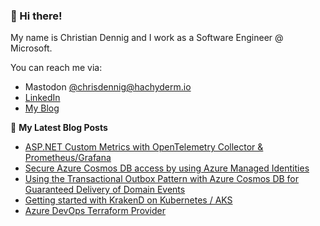 ### 👋 Hi there!

My name is Christian Dennig and I work as a Software Engineer @ Microsoft.

You can reach me via:

- Mastodon [@chrisdennig@hachyderm.io](https://chrisdennig@hachyderm.io/@chrisdennig)
- [LinkedIn](https://www.linkedin.com/in/christian-dennig-47427733/)
- [My Blog](https://partlycloudy.blog)

📕 **My Latest Blog Posts**

<!-- BLOG-POST-LIST:START -->
- [ASP.NET Custom Metrics with OpenTelemetry Collector &amp; Prometheus/Grafana](https://partlycloudy.blog/2022/08/22/asp-net-custom-metrics-with-opentelemetry-collector-prometheus-grafana/)
- [Secure Azure Cosmos DB access by using Azure Managed Identities](https://partlycloudy.blog/2021/10/03/secure-azure-cosmos-db-access-by-using-azure-managed-identities/)
- [Using the Transactional Outbox Pattern with Azure Cosmos DB for Guaranteed Delivery of Domain Events](https://partlycloudy.blog/2021/09/22/using-the-transactional-outbox-pattern-with-azure-cosmos-db-for-guaranteed-delivery-of-domain-events/)
- [Getting started with KrakenD on Kubernetes / AKS](https://partlycloudy.blog/2021/02/17/getting-started-with-krakend-on-kubernetes-aks/)
- [Azure DevOps Terraform Provider](https://partlycloudy.blog/2020/08/05/azure-devops-terraform-provider/)
<!-- BLOG-POST-LIST:END -->
